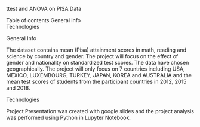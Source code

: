 ttest and ANOVA on PISA Data

Table of contents
General info	
Technologies


General Info

The dataset contains mean (Pisa) attainment scores in math, reading and science by country and gender. The project will focus on the effect of gender and nationality on standardized test scores. The data have chosen geographically. The project will only focus on 7 countries including USA, MEXICO, LUXEMBOURG, TURKEY, JAPAN, KOREA and  AUSTRALIA and the mean test scores of students from the participant countries in 2012, 2015 and 2018.



Technologies

Project Presentation was created with google slides and the project analysis was performed using Python in Lupyter Notebook.


